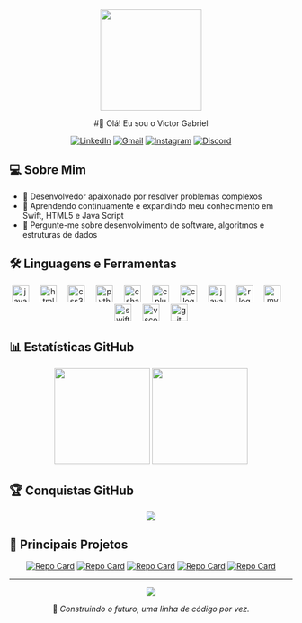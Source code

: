 <div align="center">
  <img src="https://user-images.githubusercontent.com/67410476/142714864-95efafbd-c99b-4991-be24-f8c776fbb8c0.gif" width="180" />

  #👋 Olá! Eu sou o Victor Gabriel
  
  [![LinkedIn](https://img.shields.io/badge/LinkedIn-0077B5?style=for-the-badge&logo=linkedin&logoColor=white)](https://www.linkedin.com/)
  [![Gmail](https://img.shields.io/badge/Gmail-D14836?style=for-the-badge&logo=gmail&logoColor=white)](mailto:victorgabrielbarbosa88@gmail.com)
  [![Instagram](https://img.shields.io/badge/Instagram-E4405F?style=for-the-badge&logo=instagram&logoColor=white)](https://www.instagram.com/)
  [![Discord](https://img.shields.io/badge/Discord-7289DA?style=for-the-badge&logo=discord&logoColor=white)](https://discord.com/)
</div>

## 💻 Sobre Mim

- 🚀 Desenvolvedor apaixonado por resolver problemas complexos
- 🌱 Aprendendo continuamente e expandindo meu conhecimento em Swift, HTML5 e Java Script
- 💬 Pergunte-me sobre desenvolvimento de software, algoritmos e estruturas de dados

## 🛠️ Linguagens e Ferramentas

<div align="center">
  <img src="https://cdn.jsdelivr.net/gh/devicons/devicon/icons/javascript/javascript-original.svg" height="30" alt="javascript logo"  />
  <img width="12" />
  <img src="https://cdn.jsdelivr.net/gh/devicons/devicon/icons/html5/html5-original.svg" height="30" alt="html5 logo"  />
  <img width="12" />
  <img src="https://cdn.jsdelivr.net/gh/devicons/devicon/icons/css3/css3-original.svg" height="30" alt="css3 logo"  />
  <img width="12" />
  <img src="https://cdn.jsdelivr.net/gh/devicons/devicon/icons/python/python-original.svg" height="30" alt="python logo"  />
  <img width="12" />
  <img src="https://cdn.jsdelivr.net/gh/devicons/devicon/icons/csharp/csharp-original.svg" height="30" alt="csharp logo"  />
  <img width="12" />
  <img src="https://cdn.jsdelivr.net/gh/devicons/devicon/icons/cplusplus/cplusplus-original.svg" height="30" alt="cplusplus logo"  />
  <img width="12" />
  <img src="https://cdn.jsdelivr.net/gh/devicons/devicon/icons/c/c-original.svg" height="30" alt="c logo"  />
  <img width="12" />
  <img src="https://cdn.jsdelivr.net/gh/devicons/devicon/icons/java/java-original.svg" height="30" alt="java logo"  />
  <img width="12" />
  <img src="https://cdn.jsdelivr.net/gh/devicons/devicon/icons/r/r-original.svg" height="30" alt="r logo"  />
  <img width="12" />
  <img src="https://cdn.jsdelivr.net/gh/devicons/devicon/icons/mysql/mysql-original.svg" height="30" alt="mysql logo"  />
  <img width="12" />
  <img src="https://cdn.jsdelivr.net/gh/devicons/devicon/icons/swift/swift-original.svg" height="30" alt="swift logo"  />
  <img width="12" />
  <img src="https://cdn.jsdelivr.net/gh/devicons/devicon/icons/vscode/vscode-original.svg" height="30" alt="vscode logo"  />
  <img width="12" />
  <img src="https://cdn.jsdelivr.net/gh/devicons/devicon/icons/git/git-original.svg" height="30" alt="git logo"  />
</div>

## 📊 Estatísticas GitHub

<div align="center">
  <img src="https://github-readme-stats.vercel.app/api?username=Victor-Gabriel-Barbosa&show_icons=true&theme=radical&include_all_commits=true&count_private=true&hide_border=true" height="170" />
  <img src="https://github-readme-stats.vercel.app/api/top-langs/?username=Victor-Gabriel-Barbosa&layout=compact&theme=radical&hide_border=true" height="170" />
</div>

## 🏆 Conquistas GitHub

<div align="center">
  <img src="https://github-profile-trophy.vercel.app/?username=Victor-Gabriel-Barbosa&theme=radical&no-frame=true&margin-w=15" />
</div>

## 🌟 Principais Projetos

<div align="center">
  
[![Repo Card](https://github-readme-stats.vercel.app/api/pin/?username=Victor-Gabriel-Barbosa&repo=Hackatruck&theme=radical&hide_border=true)](https://github.com/Victor-Gabriel-Barbosa/Hackatruck)
[![Repo Card](https://github-readme-stats.vercel.app/api/pin/?username=Victor-Gabriel-Barbosa&repo=Programacao-Web-I&theme=radical&hide_border=true)](https://github.com/Victor-Gabriel-Barbosa/Programacao-Web-I)
[![Repo Card](https://github-readme-stats.vercel.app/api/pin/?username=Victor-Gabriel-Barbosa&repo=POO_1&theme=radical&hide_border=true)](https://github.com/Victor-Gabriel-Barbosa/POO_1)
[![Repo Card](https://github-readme-stats.vercel.app/api/pin/?username=Victor-Gabriel-Barbosa&repo=Algoritmos_II&theme=radical&hide_border=true)](https://github.com/Victor-Gabriel-Barbosa/Algoritmos_II)
[![Repo Card](https://github-readme-stats.vercel.app/api/pin/?username=Victor-Gabriel-Barbosa&repo=ED_2&theme=radical&hide_border=true)](https://github.com/Victor-Gabriel-Barbosa/ED_2)

</div>

---

<div align="center">
  <img src="https://komarev.com/ghpvc/?username=Victor-Gabriel-Barbosa&style=for-the-badge&color=blueviolet" />
  
  <p>🎯 <i>Construindo o futuro, uma linha de código por vez.</i></p>
</div>
